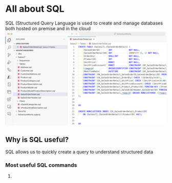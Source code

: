 # All about SQL
SQL (Structured Query Language is used to create and manage databases both hosted on premise and in the cloud
![Alt: Example of SQL](https://github.com/matthew-t-mcgregor/test/blob/main/sql.png)

## Why is SQL useful?
SQL allows us to quickly create a query to understand structured data

### Most useful SQL commands
1. 
